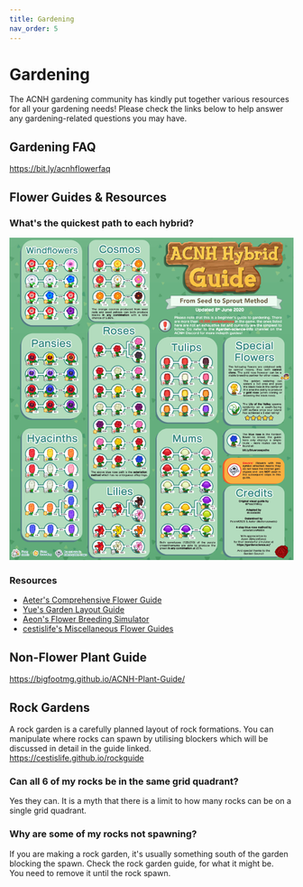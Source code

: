 ```yaml
---
title: Gardening
nav_order: 5
---
```


# Gardening
The ACNH gardening community has kindly put together various resources for all your gardening needs! Please check the links below to help answer any gardening-related questions you may have.

## Gardening FAQ
https://bit.ly/acnhflowerfaq 

## Flower Guides & Resources
### What's the quickest path to each hybrid?
![Breeding Guide](/assets/breeding.png)  

### Resources
* [Aeter's Comprehensive Flower Guide](https://aiterusawato.github.io/satogu/acnh/flowers)
* [Yue's Garden Layout Guide](https://yuexr.github.io/acnh/garden_layouts)
* [Aeon's Flower Breeding Simulator](https://gardenscience.ac/)
* [cestislife's Miscellaneous Flower Guides](https://cestislife.github.io/flower_guides)

## Non-Flower Plant Guide
https://bigfootmg.github.io/ACNH-Plant-Guide/

## Rock Gardens
A rock garden is a carefully planned layout of rock formations. You can manipulate where rocks can spawn by utilising blockers which will be discussed in detail in the guide linked.   
https://cestislife.github.io/rockguide

### Can all 6 of my rocks be in the same grid quadrant?
Yes they can. It is a myth that there is a limit to how many rocks can be on a single grid quadrant.

### Why are some of my rocks not spawning?
If you are making a rock garden, it's usually something south of the garden blocking the spawn. Check the rock garden guide, for what it might be.  
You need to remove it until the rock spawn.  


